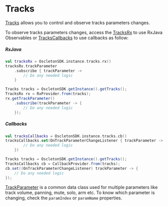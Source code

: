 # Tracks

[Tracks] allows you to control and observe tracks parameters changes.

To observe tracks parameters changes, access the [TracksRx] to use RxJava Observables or [TracksCallbacks] to use callbacks as follow:

##### RxJava

``` kotlin
val tracksRx = OscletonSDK.instance.tracks.rx()
tracksRx.trackParameter
    .subscribe { trackParameter ->
        // Do any needed logic
    }
```

``` java
Tracks tracks = OscletonSDK.getInstance().getTracks();
TracksRx rx = RxProvider.from(tracks);
rx.getTrackParameter()
    .subscribe(trackParameter -> {
        // Do any needed logic
    });
```

##### Callbacks

``` kotlin
val tracksCallbacks = OscletonSDK.instance.tracks.cb()
tracksCallbacks.set(OnTrackParameterChangeListener { trackParameter ->
        // Do any needed logic
    })
```

``` java
Tracks tracks = OscletonSDK.getInstance().getTracks();
TracksCallbacks cb = CallbackProvider.from(tracks);
cb.set((OnTrackParameterChangeListener) trackParameter -> {
    // Do any needed logic
});
```

[TrackParameter] is a common data class used for multiple parameters like track volume, panning, mute, solo, arm etc.
To know which parameter is changing, check the `paramIndex` or `paramName` properties.





[Tracks]:          ../../../reference/android/core/core/com.oscleton.sdk.tracks/-tracks/
[TracksRx]:        ../../../reference/android/core-rxjava2/core-rxjava2/com.oscleton.sdk.rx/-tracks-rx/
[TracksCallbacks]: ../../../reference/android/core-callbacks/core-callbacks/com.oscleton.sdk.callbacks.tracks/-tracks-callbacks/
[TrackParameter]:  ../../../reference/android/core/core/com.oscleton.sdk.models/-track-parameter/